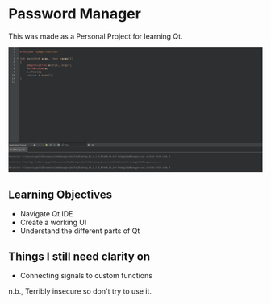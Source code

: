 # Password Manager
This was made as a Personal Project for learning Qt.

![Gif of project](qt_pwmanager.gif)

## Learning Objectives
- Navigate Qt IDE
- Create a working UI
- Understand the different parts of Qt

## Things I still need clarity on 
- Connecting signals to custom functions

n.b., Terribly insecure so don't try to use it.
